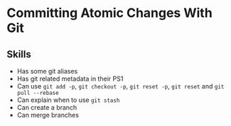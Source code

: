 # Committing Atomic Changes With Git

## Skills

- Has some git aliases
- Has git related metadata in their PS1
- Can use `git add -p`, `git checkout -p`, `git reset -p`, `git reset` and `git pull --rebase`
- Can explain when to use `git stash`
- Can create a branch
- Can merge branches
